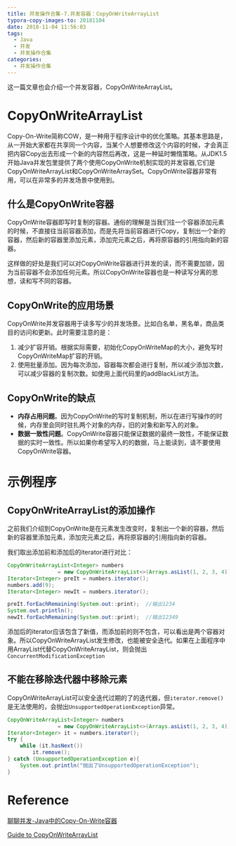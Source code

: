 ```yaml
---
title: 并发操作合集-7.并发容器：CopyOnWriteArrayList
typora-copy-images-to: 20181104
date: 2018-11-04 11:56:03
tags:
  - Java
  - 并发
  - 并发操作合集
categories:
  - 并发操作合集
---
```


这一篇文章也会介绍一个并发容器，CopyOnWriteArrayList。

# CopyOnWriteArrayList

Copy-On-Write简称COW，是一种用于程序设计中的优化策略。其基本思路是，从一开始大家都在共享同一个内容，当某个人想要修改这个内容的时候，才会真正把内容Copy出去形成一个新的内容然后再改，这是一种延时懒惰策略。从JDK1.5开始Java并发包里提供了两个使用CopyOnWrite机制实现的并发容器,它们是CopyOnWriteArrayList和CopyOnWriteArraySet。CopyOnWrite容器非常有用，可以在非常多的并发场景中使用到。

## 什么是CopyOnWrite容器

CopyOnWrite容器即写时复制的容器。通俗的理解是当我们往一个容器添加元素的时候，不直接往当前容器添加，而是先将当前容器进行Copy，复制出一个新的容器，然后新的容器里添加元素，添加完元素之后，再将原容器的引用指向新的容器。

这样做的好处是我们可以对CopyOnWrite容器进行并发的读，而不需要加锁，因为当前容器不会添加任何元素。所以CopyOnWrite容器也是一种读写分离的思想，读和写不同的容器。

## CopyOnWrite的应用场景

CopyOnWrite并发容器用于读多写少的并发场景。比如白名单，黑名单，商品类目的访问和更新。此时需要注意的是：

1. 减少扩容开销。根据实际需要，初始化CopyOnWriteMap的大小，避免写时CopyOnWriteMap扩容的开销。
2. 使用批量添加。因为每次添加，容器每次都会进行复制，所以减少添加次数，可以减少容器的复制次数。如使用上面代码里的addBlackList方法。

## CopyOnWrite的缺点

- **内存占用问题**。因为CopyOnWrite的写时复制机制，所以在进行写操作的时候，内存里会同时驻扎两个对象的内存，旧的对象和新写入的对象。
- **数据一致性问题**。CopyOnWrite容器只能保证数据的最终一致性，不能保证数据的实时一致性。所以如果你希望写入的的数据，马上能读到，请不要使用CopyOnWrite容器。

# 示例程序

## CopyOnWriteArrayList的添加操作

之前我们介绍到CopyOnWrite是在元素发生改变时，复制出一个新的容器，然后新的容器里添加元素，添加完元素之后，再将原容器的引用指向新的容器。

我们取出添加前和添加后的iterator进行对比：

```java
CopyOnWriteArrayList<Integer> numbers
                = new CopyOnWriteArrayList<>(Arrays.asList(1, 2, 3, 4));
Iterator<Integer> preIt = numbers.iterator();
numbers.add(9);
Iterator<Integer> newIt = numbers.iterator();

preIt.forEachRemaining(System.out::print);	//输出1234
System.out.println();
newIt.forEachRemaining(System.out::print);	//输出12349
```

添加后的iterator应该包含了新值，而添加前的则不包含，可以看出是两个容器对象。所以CopyOnWriteArrayList发生修改，也能被安全迭代。如果在上面程序中用ArrayList代替CopyOnWriteArrayList，则会抛出`ConcurrentModificationException`

## 不能在移除迭代器中移除元素

CopyOnWriteArrayList可以安全迭代过期的了的迭代器，但`iterator.remove()`是无法使用的，会抛出`UnsupportedOperationException`异常。

```java
CopyOnWriteArrayList<Integer> numbers
                = new CopyOnWriteArrayList<>(Arrays.asList(1, 2, 3, 4));
Iterator<Integer> it = numbers.iterator();
try {
    while (it.hasNext())
        it.remove();
} catch (UnsupportedOperationException e){
    System.out.println("抛出了UnsupportedOperationException");
}
```

# Reference

[聊聊并发-Java中的Copy-On-Write容器](http://ifeve.com/java-copy-on-write/)

[Guide to CopyOnWriteArrayList](http://www.baeldung.com/java-copy-on-write-arraylist)